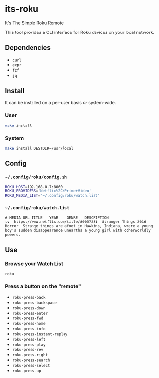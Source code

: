 # its-roku

It's The Simple Roku Remote

This tool provides a CLI interface for Roku devices on your local network.

## Dependencies

- `curl`
- `expr`
- `fzf`
- `jq`

## Install

It can be installed on a per-user basis _or_ system-wide.

### User

```sh
make install
```

### System

```sh
make install DESTDIR=/usr/local
```

## Config

### `~/.config/roku/config.sh`

```sh
ROKU_HOST=192.168.0.7:8060
ROKU_PROVIDERS='Netflix%2C+Prime+Video'
ROKU_MEDIA_LIST="~/.config/roku/watch.list"
```

### `~/.config/roku/watch.list`

```tsv
# MEDIA	URL	TITLE	YEAR	GENRE	DESCRIPTION
tv	https://www.netflix.com/title/80057281	Stranger Things	2016	Horror	Strange things are afoot in Hawkins, Indiana, where a young boy's sudden disappearance unearths a young girl with otherworldly powers.
```

## Use

### Browse your Watch List

```sh
roku
```

### Press a button on the "remote"

- ```roku-press-back```
- ```roku-press-backspace```
- ```roku-press-down```
- ```roku-press-enter```
- ```roku-press-fwd```
- ```roku-press-home```
- ```roku-press-info```
- ```roku-press-instant-replay```
- ```roku-press-left```
- ```roku-press-play```
- ```roku-press-rev```
- ```roku-press-right```
- ```roku-press-search```
- ```roku-press-select```
- ```roku-press-up```

